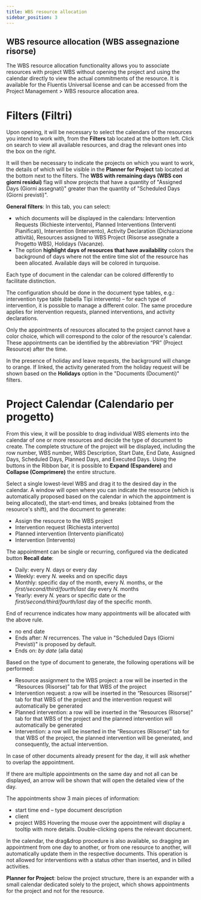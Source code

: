 ```yaml
---
title: WBS resource allocation
sidebar_position: 3
---
```

## WBS resource allocation (WBS assegnazione risorse)
The WBS resource allocation functionality allows you to associate resources with project WBS without opening the project and using the calendar directly to view the actual commitments of the resource. It is available for the Fluentis Universal license and can be accessed from the Project Management > WBS resource allocation area.

# Filters (Filtri)
Upon opening, it will be necessary to select the calendars of the resources you intend to work with, from the **Filters** tab located at the bottom left. Click on search to view all available resources, and drag the relevant ones into the box on the right.

It will then be necessary to indicate the projects on which you want to work, the details of which will be visible in the **Planner for Project** tab located at the bottom next to the filters. The **WBS with remaining days (WBS con giorni residui)** flag will show projects that have a quantity of "Assigned Days (Giorni assegnati)" greater than the quantity of "Scheduled Days (Giorni previsti)".

**General filters**: 
In this tab, you can select:
- which documents will be displayed in the calendars: Intervention Requests (Richieste intervento), Planned Interventions (Interventi Pianificati), Intervention (Intervento), Activity Declaration (Dichiarazione attività), Resources assigned to WBS Project (Risorse assegnate a Progetto WBS), Holidays (Vacanze). 
- The option **highlight days of resources that have availability** colors the background of days where not the entire time slot of the resource has been allocated. Available days will be colored in turquoise. 

Each type of document in the calendar can be colored differently to facilitate distinction.

The configuration should be done in the document type tables, e.g.:
intervention type table (tabella Tipi intervento) – for each type of intervention, it is possible to manage a different color.
The same procedure applies for intervention requests, planned interventions, and activity declarations.

Only the appointments of resources allocated to the project cannot have a color choice, which will correspond to the color of the resource's calendar. These appointments can be identified by the abbreviation “PR” (Project Resource) after the time.

In the presence of holiday and leave requests, the background will change to orange. If linked, the activity generated from the holiday request will be shown based on the **Holidays** option in the "Documents (Documenti)" filters.

# Project Calendar (Calendario per progetto)
From this view, it will be possible to drag individual WBS elements into the calendar of one or more resources and decide the type of document to create. The complete structure of the project will be displayed, including the row number, WBS number, WBS Description, Start Date, End Date, Assigned Days, Scheduled Days, Planned Days, and Executed Days. 
Using the buttons in the Ribbon bar, it is possible to **Expand (Espandere)** and **Collapse (Comprimere)** the entire structure.

Select a single lowest-level WBS and drag it to the desired day in the calendar. A window will open where you can indicate the resource (which is automatically proposed based on the calendar in which the appointment is being allocated), the start-end times, and breaks (obtained from the resource's shift), and the document to generate:
- Assign the resource to the WBS project
- Intervention request (Richiesta intervento)
- Planned intervention (Intervento pianificato)
- Intervention (Intervento)

The appointment can be single or recurring, configured via the dedicated button **Recall date**:
- Daily: every *N.* days or every day
- Weekly: every *N.* weeks and on specific days
- Monthly: specific day of the month, every *N.* months, or the *first/second/third/fourth/last* day every *N.* months
- Yearly: every *N.* years or specific date or the *first/second/third/fourth/last* day of the specific month.

End of recurrence indicates how many appointments will be allocated with the above rule. 
- no end date
- Ends after: *N* recurrences. The value in "Scheduled Days (Giorni Previsti)" is proposed by default.
- Ends on: *by date* (alla data)

Based on the type of document to generate, the following operations will be performed: 
- Resource assignment to the WBS project: a row will be inserted in the “Resources (Risorse)” tab for that WBS of the project
- Intervention request: a row will be inserted in the “Resources (Risorse)” tab for that WBS of the project and the intervention request will automatically be generated
- Planned intervention: a row will be inserted in the “Resources (Risorse)” tab for that WBS of the project and the planned intervention will automatically be generated
- Intervention: a row will be inserted in the “Resources (Risorse)” tab for that WBS of the project, the planned intervention will be generated, and consequently, the actual intervention.

In case of other documents already present for the day, it will ask whether to overlap the appointment.

If there are multiple appointments on the same day and not all can be displayed, an arrow will be shown that will open the detailed view of the day.

The appointments show 3 main pieces of information: 
- start time end – type document description
- client
- project WBS
Hovering the mouse over the appointment will display a tooltip with more details. Double-clicking opens the relevant document.

In the calendar, the drag&drop procedure is also available, so dragging an appointment from one day to another, or from one resource to another, will automatically update them in the respective documents. 
This operation is not allowed for interventions with a status other than inserted, and in billed activities. 

**Planner for Project**: below the project structure, there is an expander with a small calendar dedicated solely to the project, which shows appointments for the project and not for the resource.